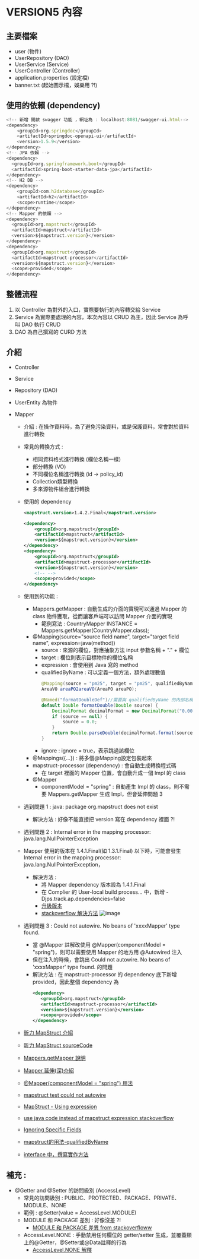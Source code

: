# VERSION5 內容


## 主要檔案
- user (物件)
- UserRepository (DAO)
- UserService (Service)
- UserController  (Controller)
- application.properties (設定檔)
- banner.txt (起始圖示檔，娛樂用 ?!)

## 使用的依賴 (dependency)
```javascript
<!-- 新增 開啟 swagger 功能 ，網址為 : localhost:8081/swagger-ui.html-->
<dependency>
    <groupId>org.springdoc</groupId>
    <artifactId>springdoc-openapi-ui</artifactId>
    <version>1.5.9</version>
</dependency>
<!-- JPA 依賴 -->
<dependency>
  <groupId>org.springframework.boot</groupId>
  <artifactId>spring-boot-starter-data-jpa</artifactId>
</dependency>
<!-- H2 DB -->
<dependency>
    <groupId>com.h2database</groupId>
    <artifactId>h2</artifactId>
    <scope>runtime</scope>
</dependency>
<!-- Mapper 的依賴 -->
<dependency>
  <groupId>org.mapstruct</groupId>
  <artifactId>mapstruct</artifactId>
  <version>${mapstruct.version}</version>
</dependency>
<dependency>
  <groupId>org.mapstruct</groupId>
  <artifactId>mapstruct-processor</artifactId>
  <version>${mapstruct.version}</version>
  <scope>provided</scope>
</dependency>
```

## 整體流程
1. 以 Controller 為對外的入口，實際要執行的內容轉交給 Service
2. Service 為實際要處理的內容，本次內容以 CRUD 為主，因此 Service 為呼叫 DAO 執行 CRUD
3. DAO 為自己撰寫的 CURD 方法


## 介紹
- Controller

- Service
  
- Repository (DAO)

- UserEntity 為物件

- Mapper
  - 介紹 : 在操作資料時，為了避免污染資料，或是保護資料，常會對於資料進行轉換
  - 常見的轉換方式 :
    - 相同資料格式進行轉換 (欄位名稱一樣)
    - 部分轉換 (VO)  
    - 不同欄位名稱進行轉換 (id -> policy_id)
    - Collection類型轉換
    - 多來源物件組合進行轉換
  - 使用的 dependency
    ```xml
    <mapstruct.version>1.4.2.Final</mapstruct.version>
    
    <dependency>
        <groupId>org.mapstruct</groupId>
        <artifactId>mapstruct</artifactId>
        <version>${mapstruct.version}</version>
    </dependency>
    <dependency>
        <groupId>org.mapstruct</groupId>
        <artifactId>mapstruct-processor</artifactId>
        <version>${mapstruct.version}</version>
        <!-- -->
        <scope>provided</scope>
    </dependency>
    ```
  - 使用到的功能 :   
    - Mappers.getMapper : 自動生成的介面的實現可以通過 Mapper 的 class 物件獲取，從而讓客戶端可以訪問 Mapper 介面的實現
      - 範例寫法 : CountryMapper INSTANCE = Mappers.getMapper(CountryMapper.class);
    - @Mapping(source="source field name", target="target field name", expression=java(method))
      - source : 來源的欄位，對應抽象方法 input 參數名稱 + "." + 欄位
      - target : 欄位則表示目標物件的欄位名稱
      - expression : 會使用到 Java 寫的 method
      - qualifiedByName : 可以定義一個方法，額外處理數值
        ```java
        @Mapping(source = "pm25", target = "pm25", qualifiedByName = "formatDoubleDef")
        AreaVO areaPO2areaVO(AreaPO areaPO);
        
        @Named("formatDoubleDef")//需要與 qualifiedByName 的內部名稱一樣
        default Double formatDouble(Double source) {
            DecimalFormat decimalFormat = new DecimalFormat("0.00");//小数位格式化
            if (source == null) {
                source = 0.0;
            }
            return Double.parseDouble(decimalFormat.format(source));
        }
        ```
      - ignore : ignore = true，表示跳過該欄位
    - @Mappings({...}) : 將多個@Mapping設定包裝起來
    - mapstruct-processor (dependency) : 會自動生成轉換程式碼
      - 在 target 裡面的 Mapper 位置，會自動升成一個 Impl 的 class
    - @Mapper
      - componentModel = "spring" : 自動產生 Impl 的 class，則不需要 Mappers.getMapper 生成 Impl，但會延伸問題 3

  - 遇到問題 1 : java: package org.mapstruct does not exist
    - 解決方法 : 好像不能直接把 version 寫在 dependency 裡面 ?!

  - 遇到問題 2 : Internal error in the mapping processor: java.lang.NullPointerException
  - Mapper 使用的版本在 1.4.1.Final(如 1.3.1.Final) 以下時，可能會發生
    Internal error in the mapping processor: java.lang.NullPointerException，
    - 解決方法 :
      - 將 Mapper dependency 版本設為 1.4.1.Final
      - 在 Complier 的 User-local build process... 中，新增 -Djps.track.ap.dependencies=false
      - [升級版本](https://www.cnblogs.com/viaisi/p/14103878.html)
      - [stackoverflow 解決方法](https://stackoverflow.com/questions/65112406/intellij-idea-mapstruct-java-internal-error-in-the-mapping-processor-java-lang)
  ![image](https://i.stack.imgur.com/QyDMc.png)
      
   - 遇到問題 3 : Could not autowire. No beans of 'xxxxMapper' type found.
     - 當 @Mapper 註解改使用 @Mapper(componentModel = "spring")，則可以需要使用 Mapper 的地方用 @Autowired 注入
     - 但在注入的時候，會跳出 Could not autowire. No beans of 'xxxxMapper' type found. 的問題
     - 解決方法 : 在 mapstruct-processor 的 dependency 底下新增 <scope>provided</scope>，因此整個 dependency 為
       ```xml
       <dependency>
          <groupId>org.mapstruct</groupId>
          <artifactId>mapstruct-processor</artifactId>
          <version>${mapstruct.version}</version>
          <scope>provided</scope>
       </dependency>
       ```
      



  - [昕力 MapStruct 介紹](https://www.tpisoftware.com/tpu/articleDetails/2443) 
  - [昕力 MapStruct sourceCode](https://github.com/memory-0318/sandbox/tree/master/0003_MapStructDemo)  
  - [Mappers.getMapper 說明](https://www.itread01.com/content/1559145662.html)
  - [Mapper 延伸(深)介紹](https://stackoverflow.com/questions/52755301/mapstruct-to-update-values-without-overwriting)
  - [@Mapper(componentModel = "spring") 用法](https://www.jianshu.com/p/cc761b64fedb)
  - [mapstruct test could not autowire](https://stackoverflow.com/questions/53389578/mapstruct-test-could-not-autowire-in-springboot-test)
  - [MapStruct - Using expression](https://www.tutorialspoint.com/mapstruct/mapstruct_using_expression.htm)
  - [use java code instead of mapstruct expression stackoverflow](https://stackoverflow.com/questions/67908244/use-java-code-instead-of-mapstruct-expression)
  - [Ignoring Specific Fields](https://www.baeldung.com/mapstruct-ignore-unmapped-properties)
  - [mapstruct的用法-qualifiedByName](https://blog.csdn.net/u010002184/article/details/85253900)
  - [interface 中，撰寫實作方法](https://www.cnblogs.com/virgosnail/p/10111075.html)
## 補充 :
- @Getter and @Setter 的訪問級別 (AccessLevel)
  - 常見的訪問級別 : PUBLIC、PROTECTED、PACKAGE、PRIVATE、MODULE、NONE
  - 範例 : @Setter(value = AccessLevel.MODULE)
  - MODULE 和 PACKAGE 差別 : 好像沒差 ?!
    - [MODULE 和 PACKAGE 差異 from stackoverfloww](https://stackoverflow.com/questions/47339716/what-is-the-difference-between-accesslevel-package-and-accesslevel-module)
  - AccessLevel.NONE : 手動禁用任何欄位的 getter/setter 生成，並覆蓋類上的@Getter，@Setter或@Data註釋的行為
    - [AccessLevel.NONE 解釋 ](https://www.gushiciku.cn/pl/poFU/zh-tw)